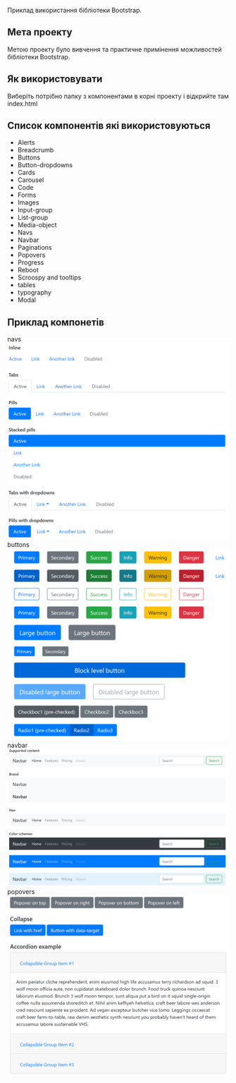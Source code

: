 Приклад використання бібліотеки Bootstrap.

## Мета проекту
Метою проекту було вивчення та практичне примінення можливостей бібліотеки Bootstrap.

## Як використовувати
Виберіть потрібно папку з компонентами в корні проекту і відкрийте там index.html

## Список компонентів які використовуються
* Alerts
* Breadcrumb
* Buttons
* Button-dropdowns
* Cards
* Carousel
* Code
* Forms
* Images
* Input-group
* List-group
* Media-object
* Navs
* Navbar
* Paginations
* Popovers
* Progress
* Reboot
* Scroospy and tooltips
* tables
* typography
* Modal

## Приклад компонетів
navs
![navs-img](img\navs.png)
buttons
![buttons img](img\buttons.png)
navbar
![navbar img](img\navbar.png)
popovers
![popovers img](img\popovers.png)